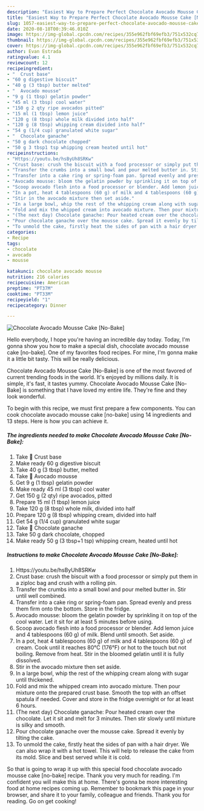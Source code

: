 ```yaml
---
description: "Easiest Way to Prepare Perfect Chocolate Avocado Mousse Cake [No-Bake]"
title: "Easiest Way to Prepare Perfect Chocolate Avocado Mousse Cake [No-Bake]"
slug: 1057-easiest-way-to-prepare-perfect-chocolate-avocado-mousse-cake-no-bake
date: 2020-08-18T00:39:46.010Z
image: https://img-global.cpcdn.com/recipes/355e962fbf69efb3/751x532cq70/chocolate-avocado-mousse-cake-no-bake-recipe-main-photo.jpg
thumbnail: https://img-global.cpcdn.com/recipes/355e962fbf69efb3/751x532cq70/chocolate-avocado-mousse-cake-no-bake-recipe-main-photo.jpg
cover: https://img-global.cpcdn.com/recipes/355e962fbf69efb3/751x532cq70/chocolate-avocado-mousse-cake-no-bake-recipe-main-photo.jpg
author: Evan Estrada
ratingvalue: 4.1
reviewcount: 12
recipeingredient:
- "  Crust base"
- "60 g digestive biscuit"
- "40 g (3 tbsp) butter melted"
- "  Avocado mousse"
- "9 g (1 tbsp) gelatin powder"
- "45 ml (3 tbsp) cool water"
- "150 g 2 qty ripe avocados pitted"
- "15 ml (1 tbsp) lemon juice"
- "120 g (8 tbsp) whole milk divided into half"
- "120 g (8 tbsp) whipping cream divided into half"
- "54 g (1/4 cup) granulated white sugar"
- "  Chocolate ganache"
- "50 g dark chocolate chopped"
- "50 g 3 tbsp1 tsp whipping cream heated until hot"
recipeinstructions:
- "Https://youtu.be/hsByUh8SRKw"
- "Crust base: crush the biscuit with a food processor or simply put them in a ziploc bag and crush with a rolling pin."
- "Transfer the crumbs into a small bowl and pour melted butter in. Stir until well combined."
- "Transfer into a cake ring or spring-foam pan. Spread evenly and press them firm onto the bottom. Store in the fridge."
- "Avocado mousse: bloom the gelatin powder by sprinkling it on top of the cool water. Let it sit for at least 5 minutes before using."
- "Scoop avocado flesh into a food processor or blender. Add lemon juice and 4 tablespoons (60 g) of milk. Blend until smooth. Set aside."
- "In a pot, heat 4 tablespoons (60 g) of milk and 4 tablespoons (60 g) of cream. Cook until it reaches 80°C (176°F) or hot to the touch but not boiling. Remove from heat. Stir in the bloomed gelatin until it is fully dissolved."
- "Stir in the avocado mixture then set aside."
- "In a large bowl, whip the rest of the whipping cream along with sugar until thickened."
- "Fold and mix the whipped cream into avocado mixture. Then pour mixture onto the prepared crust base. Smooth the top with an offset spatula if needed. Cover and store in the fridge overnight or for at least 6 hours."
- "(The next day) Chocolate ganache: Pour heated cream over the chocolate. Let it sit and melt for 3 minutes. Then stir slowly until mixture is silky and smooth."
- "Pour chocolate ganache over the mousse cake. Spread it evenly by tilting the cake."
- "To unmold the cake, firstly heat the sides of pan with a hair dryer. We can also wrap it with a hot towel. This will help to release the cake from its mold. Slice and best served while it is cold."
categories:
- Recipe
tags:
- chocolate
- avocado
- mousse

katakunci: chocolate avocado mousse 
nutrition: 216 calories
recipecuisine: American
preptime: "PT37M"
cooktime: "PT33M"
recipeyield: "1"
recipecategory: Dinner

---
```



![Chocolate Avocado Mousse Cake [No-Bake]](https://img-global.cpcdn.com/recipes/355e962fbf69efb3/751x532cq70/chocolate-avocado-mousse-cake-no-bake-recipe-main-photo.jpg)

Hello everybody, I hope you're having an incredible day today. Today, I'm gonna show you how to make a special dish, chocolate avocado mousse cake [no-bake]. One of my favorites food recipes. For mine, I'm gonna make it a little bit tasty. This will be really delicious.



Chocolate Avocado Mousse Cake [No-Bake] is one of the most favored of current trending foods in the world. It's enjoyed by millions daily. It is simple, it's fast, it tastes yummy. Chocolate Avocado Mousse Cake [No-Bake] is something that I have loved my entire life. They're fine and they look wonderful.


To begin with this recipe, we must first prepare a few components. You can cook chocolate avocado mousse cake [no-bake] using 14 ingredients and 13 steps. Here is how you can achieve it.

<!--inarticleads1-->

##### The ingredients needed to make Chocolate Avocado Mousse Cake [No-Bake]:

1. Take  🥑 Crust base
1. Make ready 60 g digestive biscuit
1. Take 40 g (3 tbsp) butter, melted
1. Take  🥑 Avocado mousse
1. Get 9 g (1 tbsp) gelatin powder
1. Make ready 45 ml (3 tbsp) cool water
1. Get 150 g (2 qty) ripe avocados, pitted
1. Prepare 15 ml (1 tbsp) lemon juice
1. Take 120 g (8 tbsp) whole milk, divided into half
1. Prepare 120 g (8 tbsp) whipping cream, divided into half
1. Get 54 g (1/4 cup) granulated white sugar
1. Take  🥑 Chocolate ganache
1. Take 50 g dark chocolate, chopped
1. Make ready 50 g (3 tbsp+1 tsp) whipping cream, heated until hot




<!--inarticleads2-->

##### Instructions to make Chocolate Avocado Mousse Cake [No-Bake]:

1. Https://youtu.be/hsByUh8SRKw
1. Crust base: crush the biscuit with a food processor or simply put them in a ziploc bag and crush with a rolling pin.
1. Transfer the crumbs into a small bowl and pour melted butter in. Stir until well combined.
1. Transfer into a cake ring or spring-foam pan. Spread evenly and press them firm onto the bottom. Store in the fridge.
1. Avocado mousse: bloom the gelatin powder by sprinkling it on top of the cool water. Let it sit for at least 5 minutes before using.
1. Scoop avocado flesh into a food processor or blender. Add lemon juice and 4 tablespoons (60 g) of milk. Blend until smooth. Set aside.
1. In a pot, heat 4 tablespoons (60 g) of milk and 4 tablespoons (60 g) of cream. Cook until it reaches 80°C (176°F) or hot to the touch but not boiling. Remove from heat. Stir in the bloomed gelatin until it is fully dissolved.
1. Stir in the avocado mixture then set aside.
1. In a large bowl, whip the rest of the whipping cream along with sugar until thickened.
1. Fold and mix the whipped cream into avocado mixture. Then pour mixture onto the prepared crust base. Smooth the top with an offset spatula if needed. Cover and store in the fridge overnight or for at least 6 hours.
1. (The next day) Chocolate ganache: Pour heated cream over the chocolate. Let it sit and melt for 3 minutes. Then stir slowly until mixture is silky and smooth.
1. Pour chocolate ganache over the mousse cake. Spread it evenly by tilting the cake.
1. To unmold the cake, firstly heat the sides of pan with a hair dryer. We can also wrap it with a hot towel. This will help to release the cake from its mold. Slice and best served while it is cold.




So that is going to wrap it up with this special food chocolate avocado mousse cake [no-bake] recipe. Thank you very much for reading. I'm confident you will make this at home. There's gonna be more interesting food at home recipes coming up. Remember to bookmark this page in your browser, and share it to your family, colleague and friends. Thank you for reading. Go on get cooking!
